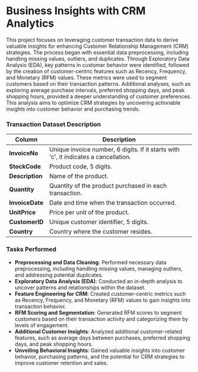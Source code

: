 # Business Insights with CRM Analytics

This project focuses on leveraging customer transaction data to derive valuable insights for enhancing Customer Relationship Management (CRM) strategies. The process began with essential data preprocessing, including handling missing values, outliers, and duplicates. Through Exploratory Data Analysis (EDA), key patterns in customer behavior were identified, followed by the creation of customer-centric features such as Recency, Frequency, and Monetary (RFM) values. These metrics were used to segment customers based on their transaction patterns. Additional analyses, such as exploring average purchase intervals, preferred shopping days, and peak shopping hours, provided a deeper understanding of customer preferences. This analysis aims to optimize CRM strategies by uncovering actionable insights into customer behavior and purchasing trends.

### Transaction Dataset Description

| **Column**        | **Description**                                                                 |
|-------------------|---------------------------------------------------------------------------------|
| **InvoiceNo**     | Unique invoice number, 6 digits. If it starts with 'c', it indicates a cancellation. |
| **StockCode**     | Product code, 5 digits.                                                          |
| **Description**   | Name of the product.                                                             |
| **Quantity**      | Quantity of the product purchased in each transaction.                           |
| **InvoiceDate**   | Date and time when the transaction occurred.                                     |
| **UnitPrice**     | Price per unit of the product.                                                   |
| **CustomerID**    | Unique customer identifier, 5 digits.                                            |
| **Country**       | Country where the customer resides.                                              |

### Tasks Performed

- **Preprocessing and Data Cleaning**: Performed necessary data preprocessing, including handling missing values, managing outliers, and addressing potential duplicates.
- **Exploratory Data Analysis (EDA)**: Conducted an in-depth analysis to uncover patterns and relationships within the dataset.
- **Feature Engineering for CRM**: Created customer-centric metrics such as Recency, Frequency, and Monetary (RFM) values to gain insights into transaction behavior.
- **RFM Scoring and Segmentation**: Generated RFM scores to segment customers based on their transaction activity and categorizing them by levels of engagement.
- **Additional Customer Insights**: Analyzed additional customer-related features, such as average days between purchases, preferred shopping days, and peak shopping hours.
- **Unveiling Behavioral Insights**: Gained valuable insights into customer behavior, purchasing patterns, and the potential for CRM strategies to improve customer retention and sales.
